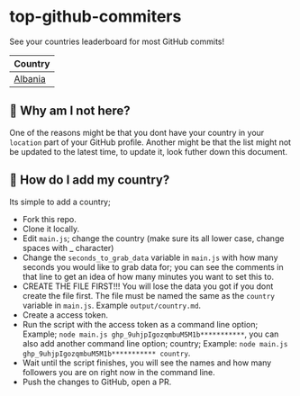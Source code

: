 # top-github-commiters

See your countries leaderboard for most GitHub commits!

|Country|
|-------|
|[Albania](output/albania.md)|

## 🤔 Why am I not here?

One of the reasons might be that you dont have your country in your `location` part of your GitHub profile. Another might be that the list might not be updated to the latest time, to update it, look futher down this document.

## 📕 How do I add my country?

Its simple to add a country;

- Fork this repo.
- Clone it locally.
- Edit `main.js`; change the country (make sure its all lower case, change spaces with _ character)
- Change the `seconds_to_grab_data` variable in `main.js` with how many seconds you would like to grab data for; you can see the comments in that line to get an idea of how many minutes you want to set this to.
- CREATE THE FILE FIRST!!! You will lose the data you got if you dont create the file first. The file must be named the same as the `country` variable in `main.js`. Example `output/country.md`.
- Create a access token.
- Run the script with the access token as a command line option; Example; `node main.js ghp_9uhjpIgozqmbuM5M1b***********`, you can also add another command line option; country; Example: `node main.js ghp_9uhjpIgozqmbuM5M1b*********** country`.
- Wait until the script finishes, you will see the names and how many followers you are on right now in the command line.
- Push the changes to GitHub, open a PR.